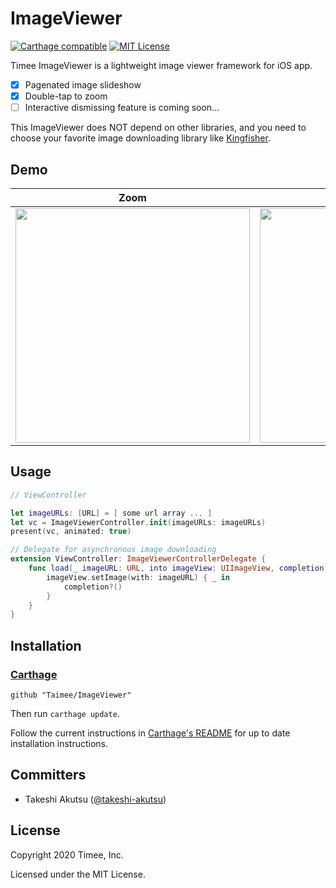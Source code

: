 # ImageViewer
[![Carthage compatible](https://img.shields.io/badge/Carthage-compatible-4BC51D.svg?style=flat)](https://github.com/Carthage/Carthage)
<a href="https://github.com/kishikawakatsumi/IBPCollectionViewCompositionalLayout/blob/master/LICENSE"><img alt="MIT License" src="http://img.shields.io/badge/license-MIT-blue.svg"/></a>

Timee ImageViewer is a lightweight image viewer framework for iOS app.

- [x] Pagenated image slideshow
- [x] Double-tap to zoom
- [ ] Interactive dismissing feature is coming soon...

This ImageViewer does NOT depend on other libraries, and you need to choose your favorite image downloading library like [Kingfisher](https://github.com/onevcat/Kingfisher).

## Demo

|Zoom|Pagenation|
|---|---|
|<img src="https://raw.githubusercontent.com/Taimee/ImageViewer/master/.github/images/demo02.gif" width="375">|<img src="https://raw.githubusercontent.com/Taimee/ImageViewer/master/.github/images/demo01.gif" width="375">|


## Usage

```swift
// ViewController

let imageURLs: [URL] = [ some url array ... ]
let vc = ImageViewerController.init(imageURLs: imageURLs)
present(vc, animated: true)

// Delegate for asynchronous image downloading
extension ViewController: ImageViewerControllerDelegate {
    func load(_ imageURL: URL, into imageView: UIImageView, completion: (() -> Void)?) {
        imageView.setImage(with: imageURL) { _ in
            completion?()
        }
    }
}
```

## Installation
### [Carthage](https://github.com/Carthage/Carthage)

```
github "Taimee/ImageViewer"
```

Then run `carthage update`.

Follow the current instructions in [Carthage's README](https://github.com/Carthage/Carthage#adding-frameworks-to-an-application) for up to date installation instructions.


## Committers

* Takeshi Akutsu ([@takeshi-akutsu](https://github.com/takeshi-akutsu))

## License

Copyright 2020 Timee, Inc.

Licensed under the MIT License.
